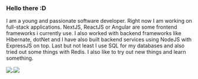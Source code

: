### Hello there :D

I am a young and passionate software developer. Right now I am working on full-stack applications. NextJS, ReactJS or Angular are some frontend frameworks i currently use. I also worked with backend frameworks like Hibernate, dotNet and I have also built backend services using NodeJS with ExpressJS on top. Last but not least I use SQL for my databases and also tried out some things with Redis. I also like to try out new things and learn something.

<a href="">
  <img align="center" src="https://github-readme-stats.vercel.app/api?username=yolofanhd&count_private=true&show_icons=true" />
</a>
<a href="">
  <img align="center" src="https://github-readme-stats.vercel.app/api/wakatime?username=yolofanhd&langs_count=8" />
</a>
